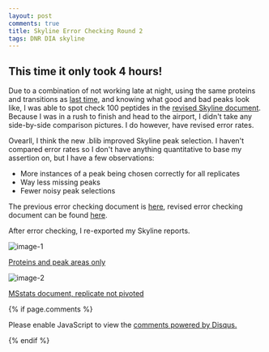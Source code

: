 ```yaml
---
layout: post
comments: true
title: Skyline Error Checking Round 2
tags: DNR DIA skyline
---
```


## This time it only took 4 hours!

Due to a combination of not working late at night, using the same proteins and transitions as [last time](https://yaaminiv.github.io/Skyline-Error-Checking/), and knowing what good and bad peaks look like, I was able to spot check 100 peptides in the [revised Skyline document](https://yaaminiv.github.io/Skyline-Attempt-3/). Because I was in a rush to finish and head to the airport, I didn't take any side-by-side comparison pictures. I do however, have revised error rates.

Ovearll, I think the new .blib improved Skyline peak selection. I haven't compared error rates so I don't have anything quantitative to base my assertion on, but I have a few observations:

- More instances of a peak being chosen correctly for all replicates
- Way less missing peaks
- Fewer noisy peak selections

The previous error checking document is [here](https://github.com/RobertsLab/project-oyster-oa/blob/master/analyses/DNR_Skyline_20170512/error-checking/2017-05-13-error-checking.txt), revised error checking document can be found [here](https://github.com/RobertsLab/project-oyster-oa/blob/master/analyses/DNR_Skyline_20170524/error-checking/2017-06-10-error-checking.xlsx).

After error checking, I re-exported my Skyline reports.

![image-1](https://user-images.githubusercontent.com/22335838/27007885-1f7d493a-4e17-11e7-9933-7789ae1e47e0.png)

[Proteins and peak areas only](http://owl.fish.washington.edu/spartina/DNR_Skyline_20170524/2017-06-10-protein-areas-only-error-checked.csv)

![image-2](https://user-images.githubusercontent.com/22335838/27007886-1f7e2ff8-4e17-11e7-8f90-831fd16a41b1.png)

[MSstats document, replicate not pivoted](http://owl.fish.washington.edu/spartina/DNR_Skyline_20170524/2017-06-10-peptide-transition-results-MSstats-no-pivot-error-checked.csv)

{% if page.comments %}

<div id="disqus_thread"></div>
<script>

/**
*  RECOMMENDED CONFIGURATION VARIABLES: EDIT AND UNCOMMENT THE SECTION BELOW TO INSERT DYNAMIC VALUES FROM YOUR PLATFORM OR CMS.
*  LEARN WHY DEFINING THESE VARIABLES IS IMPORTANT: https://disqus.com/admin/universalcode/#configuration-variables*/
/*
var disqus_config = function () {
this.page.url = PAGE_URL;  // Replace PAGE_URL with your page's canonical URL variable
this.page.identifier = PAGE_IDENTIFIER; // Replace PAGE_IDENTIFIER with your page's unique identifier variable
};
*/
(function() { // DON'T EDIT BELOW THIS LINE
var d = document, s = d.createElement('script');
s.src = 'https://the-responsible-grad-student.disqus.com/embed.js';
s.setAttribute('data-timestamp', +new Date());
(d.head || d.body).appendChild(s);
})();
</script>
<noscript>Please enable JavaScript to view the <a href="https://disqus.com/?ref_noscript">comments powered by Disqus.</a></noscript>

{% endif %}

<script id="dsq-count-scr" src="//the-responsible-grad-student.disqus.com/count.js" async></script>
